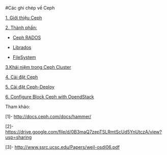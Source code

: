 #Các ghi chép về Ceph

[1. Giới thiệu Ceph](https://github.com/chiennd/Ghichep-Storage/blob/master/ChienND/Ceph/1.%20Gi%E1%BB%9Bi%20thi%E1%BB%87u%20Ceph.md)

[2. Thành phần:]()

- [Ceph RADOS](https://github.com/chiennd/Ghichep-Storage/blob/master/ChienND/Ceph/2.%20Ceph%20RADOS.md)

- [Librados](https://github.com/chiennd/Ghichep-Storage/blob/master/ChienND/Ceph/3.%20Librados.md)
 
- [FileSystem](https://github.com/chiennd/Ghichep-Storage/blob/master/ChienND/Ceph/8.%20Ceph%20FileSystem.md)

[3.Khái niệm trong Ceph Cluster](https://github.com/chiennd/Ghichep-Storage/blob/master/ChienND/Ceph/4.%20Ceph%20Storage%20Cluster.md)

[4. Cài đặt Ceph](https://github.com/chiennd/Ghichep-Storage/blob/master/ChienND/Ceph/5.%20C%C3%A0i%20%C4%91%E1%BA%B7t%20Ceph-Jewel.md)

[5. Cài đặt Ceph-Deploy](https://github.com/chiennd/Ghichep-Storage/blob/master/ChienND/Ceph/6.%20C%C3%A0i%20%C4%91%E1%BA%B7t%20Ceph-deploy.md)

[6. Configure Block Ceph with OpendStack](https://github.com/chiennd/Ghichep-Storage/blob/master/ChienND/Ceph/7.%20Configure%20Block%20Ceph%20with%20OpenStack.md)

Tham khảo:

[1]- http://docs.ceph.com/docs/hammer/

[2]- https://drive.google.com/file/d/0B3maQ7zepTSLRmtScUd5YnUtczA/view?usp=sharing

[3]- http://www.ssrc.ucsc.edu/Papers/weil-osdi06.pdf





